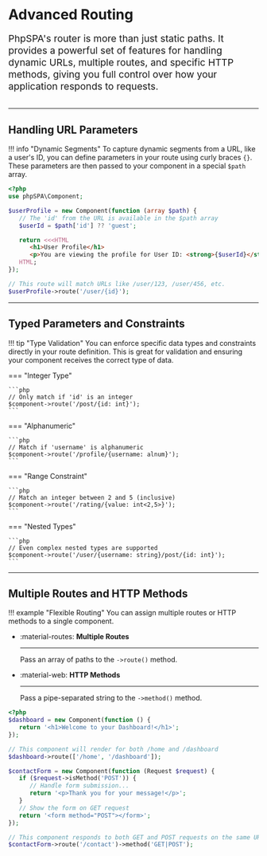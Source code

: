 # Advanced Routing

<p style="font-size: 1.2rem; color: var(--md-default-fg-color--light); margin-bottom: 2rem;">
PhpSPA's router is more than just static paths. It provides a powerful set of features for handling dynamic URLs, multiple routes, and specific HTTP methods, giving you full control over how your application responds to requests.
</p>

---

## Handling URL Parameters

!!! info "Dynamic Segments"
    To capture dynamic segments from a URL, like a user's ID, you can define parameters in your route using curly braces `{}`. These parameters are then passed to your component in a special `$path` array.

```php
<?php
use phpSPA\Component;

$userProfile = new Component(function (array $path) {
   // The 'id' from the URL is available in the $path array
   $userId = $path['id'] ?? 'guest';

   return <<<HTML
      <h1>User Profile</h1>
      <p>You are viewing the profile for User ID: <strong>{$userId}</strong></p>
   HTML;
});

// This route will match URLs like /user/123, /user/456, etc.
$userProfile->route('/user/{id}');
```

---

## Typed Parameters and Constraints

!!! tip "Type Validation"
    You can enforce specific data types and constraints directly in your route definition. This is great for validation and ensuring your component receives the correct type of data.

=== "Integer Type"

    ```php
    // Only match if 'id' is an integer
    $component->route('/post/{id: int}');
    ```

=== "Alphanumeric"

    ```php
    // Match if 'username' is alphanumeric
    $component->route('/profile/{username: alnum}');
    ```

=== "Range Constraint"

    ```php
    // Match an integer between 2 and 5 (inclusive)
    $component->route('/rating/{value: int<2,5>}');
    ```

=== "Nested Types"

    ```php
    // Even complex nested types are supported
    $component->route('/user/{username: string}/post/{id: int}');
    ```

---

## Multiple Routes and HTTP Methods

!!! example "Flexible Routing"
    You can assign multiple routes or HTTP methods to a single component.

<div class="grid cards" markdown>

-   :material-routes: **Multiple Routes**
    
    ---
    
    Pass an array of paths to the `->route()` method.

-   :material-web: **HTTP Methods**
    
    ---
    
    Pass a pipe-separated string to the `->method()` method.

</div>

```php
<?php
$dashboard = new Component(function () {
   return '<h1>Welcome to your Dashboard!</h1>';
});

// This component will render for both /home and /dashboard
$dashboard->route(['/home', '/dashboard']);

$contactForm = new Component(function (Request $request) {
   if ($request->isMethod('POST')) {
      // Handle form submission...
      return '<p>Thank you for your message!</p>';
   }
   // Show the form on GET request
   return '<form method="POST"></form>';
});

// This component responds to both GET and POST requests on the same URL
$contactForm->route('/contact')->method('GET|POST');
```
